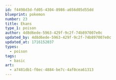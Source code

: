 ```yaml
---
id: f4498d3d-fd05-4304-8986-a656d05d55dd
blueprint: pokemon
number: 23
title: Ekans
type_1: poison
author: 4d8d6ede-5963-429f-9c2f-74b897007e0c
updated_by: 4d8d6ede-5963-429f-9c2f-74b897007e0c
updated_at: 1716152037
types:
  - poison
tags:
  - basic
art:
  - a7481db1-f0ec-4884-be7c-4af0cea61313
---
```

